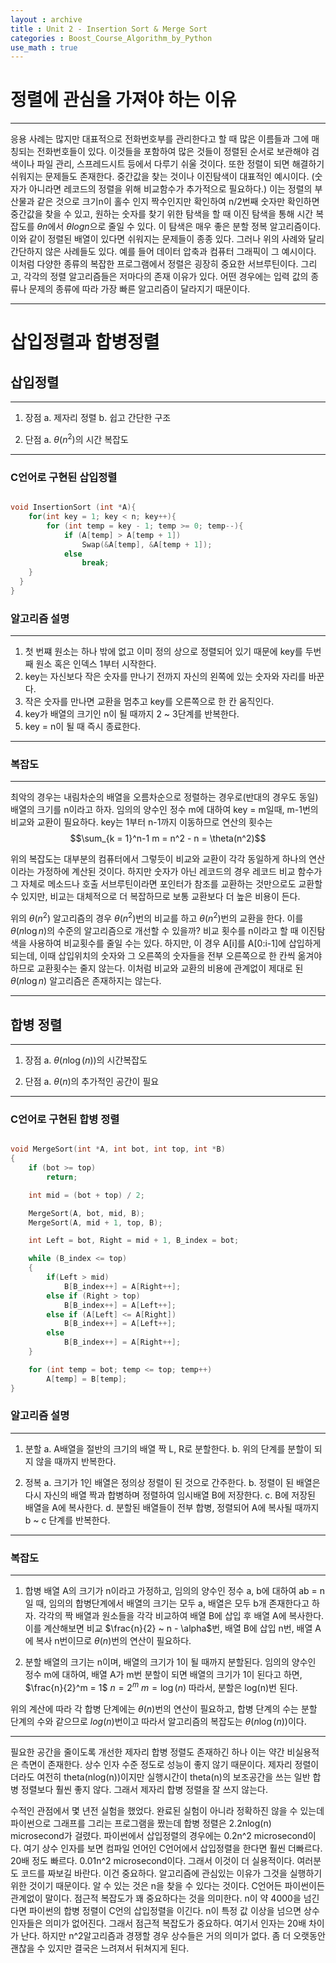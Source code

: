 ```yaml
---
layout : archive
title : Unit 2 - Insertion Sort & Merge Sort
categories : Boost_Course_Algorithm_by_Python
use_math : true
---
```


# 정렬에 관심을 가져야 하는 이유

---

응용 사례는 많지만 대표적으로 전화번호부를 관리한다고 할 때 많은 이름들과 그에 매칭되는 전화번호들이 있다. 이것들을 포함하여 많은 것들이 정렬된 순서로 보관해야 검색이나 파일 관리, 스프레드시트 등에서 다루기 쉬울 것이다. 또한 정렬이 되면 해결하기 쉬워지는 문제들도 존재한다. 중간값을 찾는 것이나 이진탐색이 대표적인 예시이다. (숫자가 아니라면 레코드의 정렬을 위해 비교함수가 추가적으로 필요하다.) 이는 정렬의 부산물과 같은 것으로 크기n이 홀수 인지 짝수인지만 확인하여 n/2번째 숫자만 확인하면 중간값을 찾을 수 있고, 원하는 숫자를 찾기 위한 탐색을 할 때 이진 탐색을 통해 시간 복잡도를 $\theta{n}$에서 $\theta{log{n}}$으로 줄일 수 있다. 이 탐색은 매우 좋은 분할 정복 알고리즘이다. 이와 같이 정렬된 배열이 있다면 쉬워지는 문제들이 종종 있다. 그러나 위의 사례와 달리 간단하지 않은 사례들도 있다. 예를 들어 데이터 압축과 컴퓨터 그래픽이 그 예시이다. 이처럼 다양한 종류의 복잡한 프로그램에서 정렬은 굉장히 중요한 서브루틴이다. 그리고, 각각의 정렬 알고리즘들은 저마다의 존재 이유가 있다. 어떤 경우에는 입력 값의 종류나 문제의 종류에 따라 가장 빠른 알고리즘이 달라지기 때문이다.

---

# 삽입정렬과 합병정렬

## 삽입정렬

---

1. 장점
  a. 제자리 정렬
  b. 쉽고 간단한 구조

2. 단점
  a. $\theta(n^2)$의 시간 복잡도

---

### C언어로 구현된 삽입정렬
```cpp

void InsertionSort (int *A){
	for(int key = 1; key < n; key++){
		for (int temp = key - 1; temp >= 0; temp--){
			if (A[temp] > A[temp + 1])
				Swap(&A[temp], &A[temp + 1]);
			else
				break;
    }
  }
}

```

### 알고리즘 설명

---

1. 첫 번쨰 원소는 하나 밖에 없고 이미 정의 상으로 정렬되어 있기 때문에 key를 두번째 원소 혹은 인덱스 1부터 시작한다.
2. key는 자신보다 작은 숫자를 만나기 전까지 자신의 왼쪽에 있는 숫자와 자리를 바꾼다.
3. 작은 숫자를 만나면 교환을 멈추고 key를 오른쪽으로 한 칸 움직인다.
4. key가 배열의 크기인 n이 될 때까지 2 ~ 3단계를 반복한다.
5. key = n이 될 때 즉시 종료한다.

---

### 복잡도

---

최악의 경우는 내림차순의 배열을 오름차순으로 정렬하는 경우로(반대의 경우도 동일)
배열의 크기를 n이라고 하자. 임의의 양수인 정수 m에 대하여 key = m일때, m-1번의 비교와 교환이 필요하다.
key는 1부터 n-1까지 이동하므로
연산의 횟수는
$$\sum_{k = 1}^n-1 m = n^2 - n = \theta(n^2)$$

위의 복잡도는 대부분의 컴퓨터에서 그렇듯이 비교와 교환이 각각 동일하게 하나의 연산이라는 가정하에 계산된 것이다.
하지만 숫자가 아닌 레코드의 경우 레코드 비교 함수가 그 자체로 메소드나 호출 서브루틴이라면 포인터가 참조를 교환하는 것만으로도 교환할 수 있지만, 비교는 대체적으로 더 복잡하므로 보통 교환보다 더 높은 비용이 든다.

위의 $\theta(n^2)$ 알고리즘의 경우 $\theta(n^2)$번의 비교를 하고 $\theta(n^2)$번의 교환을 한다.
이를 $\theta(n\log n)$의 수준의 알고리즘으로 개선할 수 있을까?
비교 횟수를 n이라고 할 때 이진탐색을 사용하여 비교횟수를 줄일 수는 있다. 하지만, 이 경우 A[i]를 A[0:i-1]에 삽입하게 되는데, 이때 삽입위치의 숫자와 그 오른쪽의 숫자들을 전부 오른쪽으로 한 칸씩 옮겨야하므로 교환횟수는 줄지 않는다.
이처럼 비교와 교환의 비용에 관계없이 제대로 된 $\theta(n\log n)$ 알고리즘은 존재하지는 않는다.

---


## 합병 정렬

---

1. 장점
  a. $\theta(n\log(n))$의 시간복잡도


2. 단점
  a. $\theta(n)$의 추가적인 공간이 필요

---


### C언어로 구현된 합병 정렬
```cpp

void MergeSort(int *A, int bot, int top, int *B)
{
	if (bot >= top)
		return;

	int mid = (bot + top) / 2;

	MergeSort(A, bot, mid, B);
	MergeSort(A, mid + 1, top, B);

	int Left = bot, Right = mid + 1, B_index = bot;

	while (B_index <= top)
	{
		if(Left > mid)
			B[B_index++] = A[Right++];
		else if (Right > top)
			B[B_index++] = A[Left++];
		else if (A[Left] <= A[Right])
			B[B_index++] = A[Left++];
		else
			B[B_index++] = A[Right++];
	}

	for (int temp = bot; temp <= top; temp++)
		A[temp] = B[temp];
}


```


### 알고리즘 설명
---

1. 분할
  a. A배열을 절반의 크기의 배열 짝 L, R로 분할한다.
  b. 위의 단계를 분할이 되지 않을 때까지 반복한다.

2. 정복
  a. 크기가 1인 배열은 정의상 정렬이 된 것으로 간주한다.
  b. 정렬이 된 배열은 다시 자신의 배열 짝과 합병하며 정렬하여 임시배열 B에 저장한다.
  c. B에 저장된 배열을 A에 복사한다.
  d. 분할된 배열들이 전부 합병, 정렬되어 A에 복사될 때까지 b ~ c 단계를 반복한다.

---

### 복잡도

---

1. 합병
  배열 A의 크기가 n이라고 가정하고, 임의의 양수인 정수 a, b에 대하여 ab = n일 때, 임의의 합병단계에서 배열의 크기는 모두 a, 배열은 모두 b개 존재한다고 하자.
  각각의 짝 배열과 원소들을 각각 비교하여 배열 B에 삽입 후 배열 A에 복사한다.
  이를 계산해보면 비교 $\frac{n}{2} ~ n - \alpha$번, 배열 B에 삽입 n번, 배열 A에 복사 n번이므로 $\theta(n)$번의 연산이 필요하다.

2. 분할
  배열의 크기는 n이며, 배열의 크기가 1이 될 때까지 분할된다. 임의의 양수인 정수 m에 대하여, 배열 A가 m번 분할이 되면 배열의 크기가 1이 된다고 하면,
  $\frac{n}{2}^m = 1$
  $n = 2^m$
  $m = \log(n)$
  따라서, 분할은 log(n)번 된다.

위의 계산에 따라 각 합병 단계에는 $\theta(n)$번의 연산이 필요하고, 합병 단계의 수는 분할 단계의 수와 같으므로 $log(n)$번이고 따라서 알고리즘의 복잡도는 $\theta(n\log(n))$이다.

---

필요한 공간을 줄이도록 개선한 제자리 합병 정렬도 존재하긴 하나 이는 약간 비실용적은 측면이 존재한다. 상수 인자 수준 정도로 성능이 좋지 않기 때문이다. 제자리 정렬이더라도 여전히 theta(nlog(n))이지만 실행시간이 theta(n)의 보조공간을 쓰는 일반 합병 정렬보다 훨씬 좋지 않다. 그래서 제자리 합병 정렬을 잘 쓰지 않는다.

수적인 관점에서 몇 년전 실험을 했었다. 완료된 실험이 아니라 정확하진 않을 수 있는데 파이썬으로 그래프를 그리는 프로그램을 짰는데 합병 정렬은 2.2nlog(n) microsecond가 걸렸다. 파이썬에서 삽입정렬의 경우에는 0.2n^2 microsecond이다. 여기 상수 인자를 보면 컴파일 언어인 C언어에서 삽입정렬을 한다면 훨씬 더빠르다. 20배 정도 빠르다. 0.01n^2 microsecond이다. 그래서 이것이 더 실용적이다. 여러분도 코드를 짜보길 바란다. 이건 중요하다. 알고리즘에 관심있는 이유가 그것을 실행하기 위한 것이기 때문이다. 알 수 있는 것은 n을 찾을 수 있다는 것이다. C언어든 파이썬이든 관계없이 말이다. 점근적 복잡도가 꽤 중요하다는 것을 의미한다. n이 약 4000을 넘긴다면 파이썬의 합병 정렬이 C언의 삽입정렬을 이긴다. n이 특정 값 이상을 넘으면 상수 인자들은 의미가 없어진다. 그래서 점근적 복잡도가 중요하다. 여기서 인자는 20배 차이가 난다. 하지만 n^2알고리즘과 경쟁할 경우 상수들은 거의 의미가 없다. 좀 더 오랫동안 괜찮을 수 있지만 결국은 느려져서 뒤쳐지게 된다.
